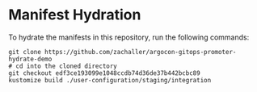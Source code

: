# Manifest Hydration

To hydrate the manifests in this repository, run the following commands:

```shell
git clone https://github.com/zachaller/argocon-gitops-promoter-hydrate-demo
# cd into the cloned directory
git checkout edf3ce193099e1048ccdb74d36de37b442bcbc89
kustomize build ./user-configuration/staging/integration
```
